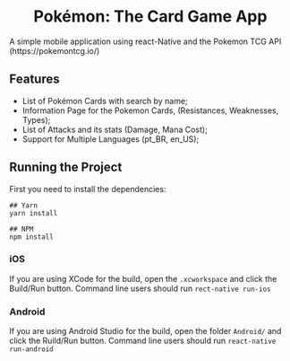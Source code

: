<h1 align="center">Pokémon: The Card Game App</h1>
A simple mobile application using react-Native and the Pokemon TCG API (https://pokemontcg.io/)

## Features
- List of Pokémon Cards with search by name;
- Information Page for the Pokemon Cards, (Resistances, Weaknesses, Types);
- List of Attacks and its stats (Damage, Mana Cost);
- Support for Multiple Languages (pt_BR, en_US);

## Running the Project
First you need to install the dependencies:
```
## Yarn
yarn install

## NPM
npm install
```
### iOS
<p>If you are using XCode for the build, open the <code>.xcworkspace</code> and click the Build/Run button. Command line users should run <code>rect-native run-ios</code></p>

### Android
<p>If you are using Android Studio for the build, open the folder <code>Android/</code> and click the Ruild/Run button. Command line users should run <code>react-native run-android</code></p>

